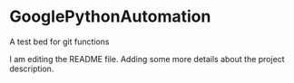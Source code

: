 # GooglePythonAutomation
A test bed for git functions

I am editing the README file. Adding some more details about the project description.
